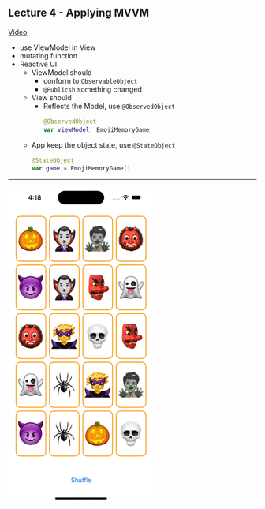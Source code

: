 ## Lecture 4 - Applying MVVM

[Video](https://www.youtube.com/watch?v=4CkEVfdqjLw)

- use ViewModel in View
- mutating function
- Reactive UI
    - ViewModel should
        - conform to `ObservableObject`
        - `@Publicsh` something changed
    - View should
        - Reflects the Model, use `@ObservedObject` 
            ```swift
            @ObservedObject
            var viewModel: EmojiMemoryGame            
            ```
    - App keep the object state, use `@StateObject`
        ```swift
        @StateObject
        var game = EmojiMemoryGame()
        ```
---        
![Lecture 4 Demo](Lecture_4.gif)

